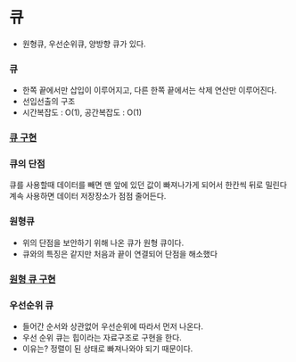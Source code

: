 # 큐

- 원형큐, 우선순위큐, 양방향 큐가 있다.
### 큐
- 한쪽 끝에서만 삽입이 이루어지고, 다른 한쪽 끝에서는 삭제 연산만 이루어진다.
- 선입선출의 구조
- 시간복잡도 : O(1), 공간복잡도 : O(1)
### [큐 구현](./Queue.c)

### 큐의 단점
큐를 사용할때 데이터를 빼면 맨 앞에 있던 값이 빠져나가게 되어서 한칸씩 뒤로 밀린다
계속 사용하면 데이터 저장장소가 점점 줄어든다.

### 원형큐
- 위의 단점을 보안하기 위해 나온 큐가 원형 큐이다.
- 큐와의 특징은 같지만 처음과 끝이 연결되어 단점을 해소했다
### [원형 큐 구현](./CircleQueue)

### 우선순위 큐
- 들어간 순서와 상관없어 우선순위에 따라서 먼저 나온다.
- 우선 순위 큐는 힙이라는 자료구조로 구현을 한다.
- 이유는? 정렬이 된 상태로 빠져나와야 되기 때문이다.
